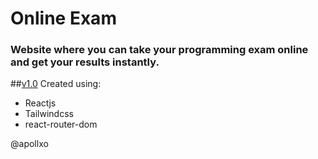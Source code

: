 # Online Exam

### Website where you can take your programming exam online and get your results instantly.

##[v1.0](https://github.com/apollxo/online-exam/tree/main)
Created using:
* Reactjs
* Tailwindcss
* react-router-dom

@apollxo
